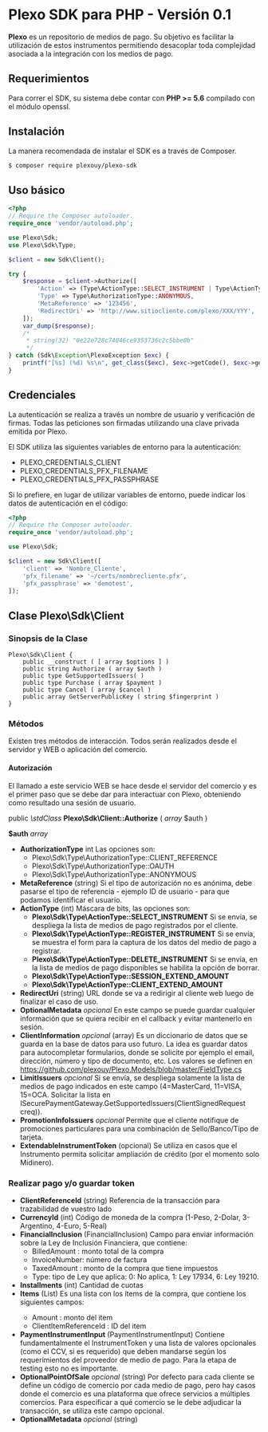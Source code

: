 # Plexo SDK para PHP - Versión 0.1

**Plexo** es un repositorio de medios de pago. Su objetivo es facilitar la utilización de estos instrumentos permitiendo desacoplar toda
complejidad asociada a la integración con los medios de pago.

## Requerimientos

Para correr el SDK, su sistema debe contar con **PHP >= 5.6** compilado con el módulo openssl.

## Instalación

La manera recomendada de instalar el SDK es a través de Composer.

```bash
$ composer require plexouy/plexo-sdk
```

## Uso básico

```php
<?php
// Require the Composer autoloader.
require_once 'vendor/autoload.php';

use Plexo\Sdk;
use Plexo\Sdk\Type;

$client = new Sdk\Client();

try {
    $response = $client->Authorize([
        'Action' => (Type\ActionType::SELECT_INSTRUMENT | Type\ActionType::REGISTER_INSTRUMENT),
        'Type' => Type\AuthorizationType::ANONYMOUS,
        'MetaReference' => '123456',
        'RedirectUri' => 'http://www.sitiocliente.com/plexo/XXX/YYY',
    ]);
    var_dump($response);
    /*
     * string(32) "0e22e728c74046ce9353736c2c5bbe0b"
     */
} catch (Sdk\Exception\PlexoException $exc) {
    printf("[%s] (%d) %s\n", get_class($exc), $exc->getCode(), $exc->getMessage());
}
```

## Credenciales

La autenticación se realiza a través un nombre de usuario y verificación de firmas. Todas las peticiones son firmadas utilizando una clave privada emitida por Plexo.

El SDK utiliza las siguientes variables de entorno para la autenticación:

  * PLEXO_CREDENTIALS_CLIENT
  * PLEXO_CREDENTIALS_PFX_FILENAME
  * PLEXO_CREDENTIALS_PFX_PASSPHRASE

Si lo prefiere, en lugar de utilizar variables de entorno, puede indicar los datos de autenticación en el código:

```php
<?php
// Require the Composer autoloader.
require_once 'vendor/autoload.php';

use Plexo\Sdk;

$client = new Sdk\Client([
    'client' => 'Nombre_Cliente',
    'pfx_filename' => '~/certs/nombrecliente.pfx',
    'pfx_passphrase' => 'demotest',
]);
```

## Clase Plexo\\Sdk\\Client

### Sinopsis de la Clase

```
Plexo\Sdk\Client {
    public __construct ( [ array $options ] )
    public string Authorize ( array $auth )
    public type GetSupportedIssuers( )
    public type Purchase ( array $payment )
    public type Cancel ( array $cancel )
    public array GetServerPublicKey ( string $fingerprint )
}
```

### Métodos

Existen tres métodos de interacción. Todos serán realizados desde el servidor y WEB o aplicación del comercio.

#### Autorización

El llamado a este servicio WEB se hace desde el servidor del comercio y es el primer paso que se debe dar para interactuar con Plexo,
obteniendo como resultado una sesión de usuario.

public *\\stdClass* **Plexo\\Sdk\\Client::Authorize** ( *array* $auth )

**$auth** *array*

  * **AuthorizationType** int Las opciones son:
    * Plexo\\Sdk\\Type\\AuthorizationType::CLIENT_REFERENCE
    * Plexo\\Sdk\\Type\\AuthorizationType::OAUTH
    * Plexo\\Sdk\\Type\\AuthorizationType::ANONYMOUS
  * **MetaReference** (string) Si el tipo de autorización no es anónima, debe pasarse el tipo de referencia - ejemplo ID de usuario - para que podamos identificar el usuario.
  * **ActionType** (int) Máscara de bits, las opciones son:
    * **Plexo\\Sdk\\Type\\ActionType::SELECT_INSTRUMENT** Si se envía, se despliega la lista de medios de pago registrados por el cliente.
    * **Plexo\\Sdk\\Type\\ActionType::REGISTER_INSTRUMENT** Si se envía, se muestra el form para la captura de los datos del medio de pago a registrar.
    * **Plexo\\Sdk\\Type\\ActionType::DELETE_INSTRUMENT** Si se envía, en la lista de medios de pago disponibles se habilita la opción de borrar.
    * **Plexo\\Sdk\\Type\\ActionType::SESSION_EXTEND_AMOUNT**
    * **Plexo\\Sdk\\Type\\ActionType::CLIENT_EXTEND_AMOUNT**
  * **RedirectUri** (string) URL donde se va a redirigir al cliente web luego de finalizar el caso de uso.
  * **OptionalMetadata** *opcional* En este campo se puede guardar cualquier información que se quiera recibir en el callback y evitar mantenerlo en sesión.
  * **ClientInformation** *opcional* (array) Es un diccionario de datos que se guarda en la base de datos para uso futuro. La idea es guardar datos para autocompletar formularios, donde se solicite por ejemplo el email, dirección, número y tipo de documento, etc. Los valores se definen en https://github.com/plexouy/Plexo.Models/blob/master/FieldType.cs
  * **LimitIssuers** *opcional* Si se envía, se despliega solamente la lista de medios de pago indicados en este campo (4=MasterCard, 11=VISA, 15=OCA. Solicitar la lista en ISecurePaymentGateway.GetSupportedIssuers(ClientSignedRequest creq)).
  * **PromotionInfoIssuers** *opcional* Permite que el cliente notifique de promociones particulares para una combinación de Sello/Banco/Tipo de tarjeta.
  * **ExtendableInstrumentToken** (opcional) Se utiliza en casos que el Instrumento permita solicitar ampliación de crédito (por el momento solo Midinero).

### Realizar pago y/o guardar token
  * **ClientReferenceId** (string) Referencia de la transacción para trazabilidad de vuestro lado
  * **CurrencyId** (int) Código de moneda de la compra (1-Peso, 2-Dolar, 3-Argentino, 4-Euro, 5-Real)
  * **FinancialInclusion** (FinancialInclusion) Campo para enviar información sobre la Ley de Inclusión Financiera, que contiene:
    * BilledAmount : monto total de la compra
    * InvoiceNumber: número de factura
    * TaxedAmount : monto de la compra que tiene impuestos
    * Type: tipo de Ley que aplica: 0: No aplica, 1: Ley 17934, 6: Ley 19210.
  * **Installments** (int) Cantidad de cuotas
  * **Items** (List<Item>) Es una lista con los ítems de la compra, que contiene los siguientes campos:
    * Amount : monto del item
    * ClientItemReferenceId : ID del item
  * **PaymentInstrumentInput** (PaymentInstrumentInput) Contiene fundamentalmente el InstrumentToken y una lista de valores opcionales (como el CCV, si es requerido) que deben mandarse según los requerimientos del proveedor de medio de pago. Para la etapa de testing esto no es importante.
  * **OptionalPointOfSale** *opcional* (string) Por defecto para cada cliente se define un código de comercio por cada medio de pago, pero hay casos donde el comercio es una plataforma que ofrece servicios a múltiples comercios. Para especificar a qué comercio se le debe adjudicar la transacción, se utiliza este campo opcional.
  * **OptionalMetadata** *opcional* (string)
